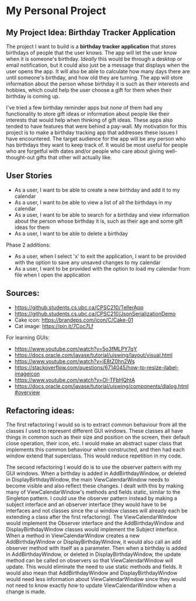 # My Personal Project

## My Project Idea: Birthday Tracker Application

The project I want to build is a **birthday tracker application** that stores birthdays of people that the
user knows. The app will let the user know when it is someone's birthday. *Ideally* this would be through a
desktop or email notification, but it could also just be a message that displays when the user opens the
app. It will also be able to calculate how many days there are until someone's birthday, and how old they are
turning. The app will store information about the person whose birthday it is 
such as their interests and hobbies, which could help the user choose a gift for them when their birthday is 
coming up.

I've tried a few birthday reminder apps but *none* of them had any functionality to store gift ideas or information
about people like their interests that would help when thinking of gift ideas. These apps also tended to have
features that were behind a pay-wall. My motivation for this project is to make a birthday tracking app that
addresses these issues I have encountered. The target audience for the app will be any person who has birthdays they want to keep track of. It would
be most useful for people who are forgetful with dates and/or people who care about giving well-thought-out
gifts that other will actually like.

## User Stories
- As a user, I want to be able to create a new birthday and add it to my calendar
- As a user, I want to be able to view a list of all the birthdays in my calendar
- As a user, I want to be able to search for a birthday and view information about the person
whose birthday it is, such as their age and some gift ideas for them
- As a user, I want to be able to delete a birthday

Phase 2 additions:
- As a user, when I select 'x' to exit the application, I want to be provided with the option to save any unsaved
  changes to my calendar
- As a user, I want to be provided with the option to load my calendar from file when I open the application


## Sources:
- https://github.students.cs.ubc.ca/CPSC210/TellerApp
- https://github.students.cs.ubc.ca/CPSC210/JsonSerializationDemo
- Cake icon: https://brandeps.com/icon/C/Cake-01
- Cat image: https://pin.it/7Coc7Lf

For learning GUIs:
- https://www.youtube.com/watch?v=5o3fMLPY7qY
- https://docs.oracle.com/javase/tutorial/uiswing/layout/visual.html
- https://www.youtube.com/watch?v=iE8tZ0hn2Ws
- https://stackoverflow.com/questions/6714045/how-to-resize-jlabel-imageicon
- https://www.youtube.com/watch?v=OI-TFbHQhtA
- https://docs.oracle.com/javase/tutorial/uiswing/components/dialog.html#overview


## Refactoring ideas:
The first refactoring I would so is to extract common behaviour from all the classes I used to represent
different GUI windows. These classes all have things in common such  as
their size and position on the screen, their default close operation, their icon, etc.
I would make an abstract super class that implements this common behaviour when constructed,
and then had each window extend that superclass. This would reduce repetition in my code.

The second refactoring I would do is to use the observer pattern with my GUI windows. When a birthday
is added in AddBirthdayWindow, or deleted in DisplayBirthdayWindow, the main ViewCalendarWindow needs
to become visible and also reflect these changes. I dealt with this by making many of ViewCalendarWindow's
methods and fields static, similar to the Singleton pattern. I could use the observer pattern instead by
making a subject interface and an observer interface (they would have to be interfaces and not classes
since the ui window classes will already each be extending a class after the first refactoring). The
ViewCalendarWindow would implement the Observer interface and the AddBirthdayWindow and DisplayBirthdayWindow
classes would implement the Subject interface. When a method in ViewCalendarWindow creates a new AddBirthdayWindow 
or DisplayBirthdayWindow, it would also call an add observer method with itself as a parameter. Then
when a birthday is added in AddBirthdayWindow, or deleted in DisplayBirthdayWindow, the update method can 
be called on observers so that ViewCalendarWindow will update. This would eliminate the need to use static
methods and fields. It would also mean that AddBirthdayWindow and DisplayBirthdayWindow would need less information
about ViewCalendarWindow since they would not need to know exactly *how* to update ViewCalendarWindow when
a change is made.